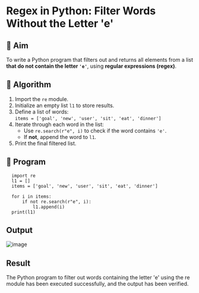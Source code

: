 # Regex in Python: Filter Words Without the Letter 'e'

## 🎯 Aim
To write a Python program that filters out and returns all elements from a list **that do not contain the letter `'e'`**, using **regular expressions (regex)**.

## 🧠 Algorithm
1. Import the `re` module.
2. Initialize an empty list `l1` to store results.
3. Define a list of words:  
   `items = ['goal', 'new', 'user', 'sit', 'eat', 'dinner']`
4. Iterate through each word in the list:
   - Use `re.search(r"e", i)` to check if the word contains `'e'`.
   - If **not**, append the word to `l1`.
5. Print the final filtered list.

## 🧾 Program
      import re
      l1 = []
      items = ['goal', 'new', 'user', 'sit', 'eat', 'dinner']
      
      for i in items:
          if not re.search(r"e", i):
              l1.append(i)
      print(l1)
## Output
![image](https://github.com/user-attachments/assets/d8783193-e11b-4b70-82ba-0b7dd1c3ee50)

## Result
The Python program to filter out words containing the letter 'e' using the re module has been executed successfully, and the output has been verified.
